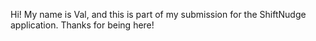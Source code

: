 Hi! My name is Val, and this is part of my submission for the ShiftNudge application. Thanks for being here!
